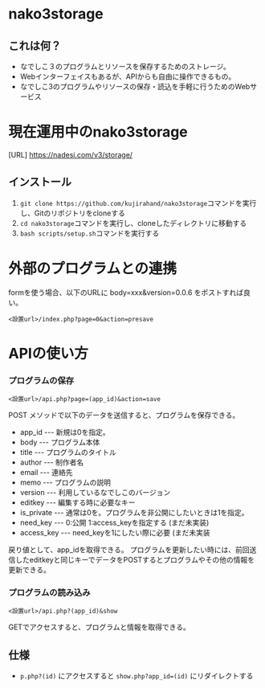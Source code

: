 # nako3storage

## これは何？

- なでしこ３のプログラムとリソースを保存するためのストレージ。
- Webインターフェイスもあるが、APIからも自由に操作できるもの。
- なでしこ3のプログラムやリソースの保存・読込を手軽に行うためのWebサービス

# 現在運用中のnako3storage

[URL] https://nadesi.com/v3/storage/

## インストール

1. `git clone https://github.com/kujirahand/nako3storage`コマンドを実行し、Gitのリポジトリをcloneする
1. `cd nako3storage`コマンドを実行し、cloneしたディレクトリに移動する
1. `bash scripts/setup.sh`コマンドを実行する

# 外部のプログラムとの連携

formを使う場合、以下のURLに body=xxx&version=0.0.6 をポストすれば良い。

```
<設置url>/index.php?page=0&action=presave
```

# APIの使い方

### プログラムの保存

```
<設置url>/api.php?page=(app_id)&action=save
```

POST メソッドで以下のデータを送信すると、プログラムを保存できる。

- app_id --- 新規は0を指定。
- body --- プログラム本体
- title --- プログラムのタイトル
- author --- 制作者名
- email --- 連絡先
- memo --- プログラムの説明
- version --- 利用しているなでしこのバージョン
- editkey --- 編集する時に必要なキー
- is_private --- 通常は0を。プログラムを非公開にしたいときは1を指定。
- need_key --- 0:公開 1:access_keyを指定する (まだ未実装)
- access_key --- need_keyを1にしたい際に必要 (まだ未実装

戻り値として、app_idを取得できる。
プログラムを更新したい時には、前回送信したeditkeyと同じキーでデータをPOSTするとプログラムやその他の情報を更新できる。

### プログラムの読み込み

```
<設置url>/api.php?(app_id)&show
```

GETでアクセスすると、プログラムと情報を取得できる。

## 仕様

- `p.php?(id)` にアクセスすると `show.php?app_id=(id)` にリダイレクトする



